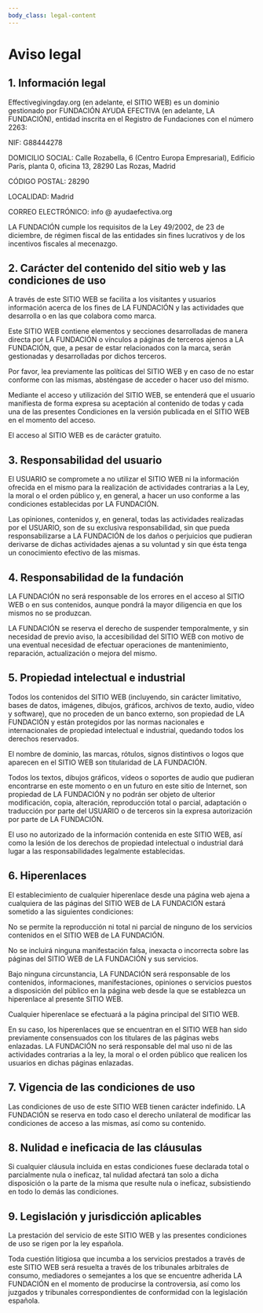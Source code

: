 ```yaml
---
body_class: legal-content
---
```


# Aviso legal

## 1. Información legal

Effectivegivingday.org (en adelante, el SITIO WEB) es un dominio gestionado por FUNDACIÓN AYUDA EFECTIVA (en adelante, LA FUNDACIÓN), entidad inscrita en el Registro de Fundaciones con el número 2263:

NIF: G88444278

DOMICILIO SOCIAL: Calle Rozabella, 6 (Centro Europa Empresarial), Edificio París, planta 0, oficina 13, 28290 Las Rozas, Madrid

CÓDIGO POSTAL: 28290

LOCALIDAD: Madrid

CORREO ELECTRÓNICO: info @ ayudaefectiva.org

LA FUNDACIÓN cumple los requisitos de la Ley 49/2002, de 23 de diciembre, de régimen fiscal de las entidades sin fines lucrativos y de los incentivos fiscales al mecenazgo.

## 2. Carácter del contenido del sitio web y las condiciones de uso

A través de este SITIO WEB se facilita a los visitantes y usuarios información acerca de los fines de LA FUNDACIÓN y las actividades que desarrolla o en las que colabora como marca.

Este SITIO WEB contiene elementos y secciones desarrolladas de manera directa por LA FUNDACIÓN o vínculos a páginas de terceros ajenos a LA FUNDACIÓN, que, a pesar de estar relacionados con la marca, serán gestionadas y desarrolladas por dichos terceros.

Por favor, lea previamente las políticas del SITIO WEB y en caso de no estar conforme con las mismas, absténgase de acceder o hacer uso del mismo.

Mediante el acceso y utilización del SITIO WEB, se entenderá que el usuario manifiesta de forma expresa su aceptación al contenido de todas y cada una de las presentes Condiciones en la versión publicada en el SITIO WEB en el momento del acceso.

El acceso al SITIO WEB es de carácter gratuito.

## 3. Responsabilidad del usuario

El USUARIO se compromete a no utilizar el SITIO WEB ni la información ofrecida en el mismo para la realización de actividades contrarias a la Ley, la moral o el orden público y, en general, a hacer un uso conforme a las condiciones establecidas por LA FUNDACIÓN.

Las opiniones, contenidos y, en general, todas las actividades realizadas por el USUARIO, son de su exclusiva responsabilidad, sin que pueda responsabilizarse a LA FUNDACIÓN de los daños o perjuicios que pudieran derivarse de dichas actividades ajenas a su voluntad y sin que ésta tenga un conocimiento efectivo de las mismas.

## 4. Responsabilidad de la fundación

LA FUNDACIÓN no será responsable de los errores en el acceso al SITIO WEB o en sus contenidos, aunque pondrá la mayor diligencia en que los mismos no se produzcan.

LA FUNDACIÓN se reserva el derecho de suspender temporalmente, y sin necesidad de previo aviso, la accesibilidad del SITIO WEB con motivo de una eventual necesidad de efectuar operaciones de mantenimiento, reparación, actualización o mejora del mismo.

## 5. Propiedad intelectual e industrial

Todos los contenidos del SITIO WEB (incluyendo, sin carácter limitativo, bases de datos, imágenes, dibujos, gráficos, archivos de texto, audio, vídeo y software), que no proceden de un banco externo, son propiedad de LA FUNDACIÓN y están protegidos por las normas nacionales e internacionales de propiedad intelectual e industrial, quedando todos los derechos reservados. 

El nombre de dominio, las marcas, rótulos, signos distintivos o logos que aparecen en el SITIO WEB son titularidad de LA FUNDACIÓN.

Todos los textos, dibujos gráficos, vídeos o soportes de audio que pudieran encontrarse en este momento o en un futuro en este sitio de Internet, son propiedad de LA FUNDACIÓN y no podrán ser objeto de ulterior modificación, copia, alteración, reproducción total o parcial, adaptación o traducción por parte del USUARIO o de terceros sin la expresa autorización por parte de LA FUNDACIÓN.

El uso no autorizado de la información contenida en este SITIO WEB, así como la lesión de los derechos de propiedad intelectual o industrial dará lugar a las responsabilidades legalmente establecidas.

## 6. Hiperenlaces

El establecimiento de cualquier hiperenlace desde una página web ajena a cualquiera de las páginas del SITIO WEB de LA FUNDACIÓN estará sometido a las siguientes condiciones:

No se permite la reproducción ni total ni parcial de ninguno de los servicios contenidos en el SITIO WEB de LA FUNDACIÓN.

No se incluirá ninguna manifestación falsa, inexacta o incorrecta sobre las páginas del SITIO WEB de LA FUNDACIÓN y sus servicios.

Bajo ninguna circunstancia, LA FUNDACIÓN será responsable de los contenidos, informaciones, manifestaciones, opiniones o servicios puestos a disposición del público en la página web desde la que se establezca un hiperenlace al presente SITIO WEB.

Cualquier hiperenlace se efectuará a la página principal del SITIO WEB.

En su caso, los hiperenlaces que se encuentran en el SITIO WEB han sido previamente consensuados con los titulares de las páginas webs enlazadas. LA FUNDACIÓN no será responsable del mal uso ni de las actividades contrarias a la ley, la moral o el orden público que realicen los usuarios en dichas páginas enlazadas.

## 7. Vigencia de las condiciones de uso

Las condiciones de uso de este SITIO WEB tienen carácter indefinido. LA FUNDACIÓN se reserva en todo caso el derecho unilateral de modificar las condiciones de acceso a las mismas, así como su contenido.

## 8. Nulidad e ineficacia de las cláusulas

Si cualquier cláusula incluida en estas condiciones fuese declarada total o parcialmente nula o ineficaz, tal nulidad afectará tan solo a dicha disposición o la parte de la misma que resulte nula o ineficaz, subsistiendo en todo lo demás las condiciones.

## 9. Legislación y jurisdicción aplicables

La prestación del servicio de este SITIO WEB y las presentes condiciones de uso se rigen por la ley española.

Toda cuestión litigiosa que incumba a los servicios prestados a través de este SITIO WEB será resuelta a través de los tribunales arbitrales de consumo, mediadores o semejantes a los que se encuentre adherida LA FUNDACIÓN en el momento de producirse la controversia, así como los juzgados y tribunales correspondientes de conformidad con la legislación española.
